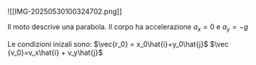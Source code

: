 
![[IMG-20250530100324702.png]]

Il moto descrive una parabola.
Il corpo ha accelerazione $a_x=0$ e $a_y=-g$

Le condizioni inizali sono: $\vec{r_0} = x_0\hat{i}+y_0\hat{j}$        $\vec {v_0}=v_x\hat{i} + v_y\hat{j}$  